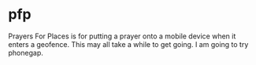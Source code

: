 pfp
===

Prayers For Places is for putting a prayer onto a mobile device when it enters a geofence.
This may all take a while to get going. I am going to try phonegap.
